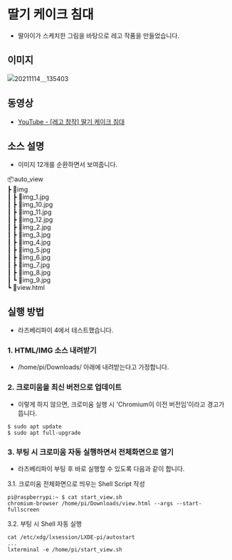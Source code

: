 # 딸기 케이크 침대
- 딸아이가 스케치한 그림을 바탕으로 레고 작품을 만들었습니다.

## 이미지
![20211114＿135403](https://github.com/pcmola/strawberry-cake-bed/assets/20479087/2f23e4d9-39f3-484c-82e9-ce9444ca1675)
 
## 동영상
- [YouTube - [레고 창작] 딸기 케이크 침대](https://youtu.be/0Gr8m8-oP4c)

## 소스 설명
- 이미지 12개를 순환하면서 보여줍니다.  

📦auto_view  
 ┣ 📂img  
 ┃ ┣ 📜img_1.jpg  
 ┃ ┣ 📜img_10.jpg  
 ┃ ┣ 📜img_11.jpg  
 ┃ ┣ 📜img_12.jpg  
 ┃ ┣ 📜img_2.jpg  
 ┃ ┣ 📜img_3.jpg  
 ┃ ┣ 📜img_4.jpg  
 ┃ ┣ 📜img_5.jpg  
 ┃ ┣ 📜img_6.jpg  
 ┃ ┣ 📜img_7.jpg  
 ┃ ┣ 📜img_8.jpg  
 ┃ ┗ 📜img_9.jpg  
 ┗ 📜view.html  


## 실행 방법
- 라즈베리파이 4에서 테스트했습니다.
   
### 1. HTML/IMG 소스 내려받기  
- /home/pi/Downloads/ 아래에 내려받는다고 가정합니다.

### 2. 크로미움을 최신 버전으로 업데이트  
- 이렇게 하지 않으면, 크로미움 실행 시 'Chromium이 이전 버전임'이라고 경고가 뜹니다.
```
$ sudo apt update
$ sudo apt full-upgrade
```

### 3. 부팅 시 크로미움 자동 실행하면서 전체화면으로 열기
- 라즈베리파이 부팅 후 바로 실행할 수 있도록 다음과 같이 합니다.

3.1. 크로미움 전체화면으로 띄우는 Shell Script 작성
```
pi@raspberrypi:~ $ cat start_view.sh 
chromium-browser /home/pi/Downloads/view.html --args --start-fullscreen
```  

3.2. 부팅 시 Shell 자동 실행  
```
cat /etc/xdg/lxsession/LXDE-pi/autostart
...
lxterminal -e /home/pi/start_view.sh
```

